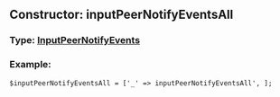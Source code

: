 ## Constructor: inputPeerNotifyEventsAll  




### Type: [InputPeerNotifyEvents](../types/InputPeerNotifyEvents.md)


### Example:

```
$inputPeerNotifyEventsAll = ['_' => inputPeerNotifyEventsAll', ];
```
